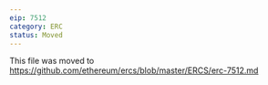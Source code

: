 ```yaml
---
eip: 7512
category: ERC
status: Moved
---
```


This file was moved to https://github.com/ethereum/ercs/blob/master/ERCS/erc-7512.md
